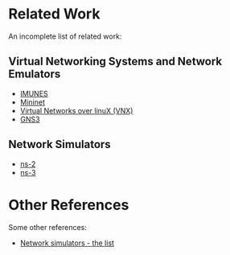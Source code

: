 # Related Work #

An incomplete list of related work:

## Virtual Networking Systems and Network Emulators ##

  * [IMUNES](http://imunes.tel.fer.hr/)
  * [Mininet](http://mininet.org/)
  * [Virtual Networks over linuX (VNX)](http://www.dit.upm.es/~vnx/)
  * [GNS3](http://www.gns3.com/)

## Network Simulators ##

  * [ns-2](http://www.isi.edu/nsnam/ns/)
  * [ns-3](http://www.nsnam.org/)

# Other References #

Some other references:
  * [Network simulators - the list](http://nil.uniza.sk/network-simulation-and-modelling/network-simulators-list)